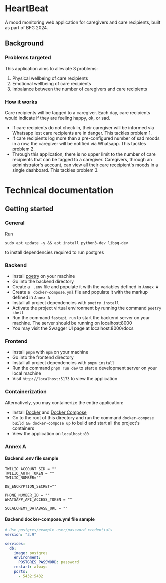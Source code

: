 <!-- <a href="https://www.build.gov.sg/bfg2024/heart-beat"><img src="https://isomer-user-content.by.gov.sg/43/e09ddd2c-f666-4887-9d98-5a62c52d80c0/BFG_Logo.png" title="Heart Beat" alt="https://isomer-user-content.by.gov.sg/43/e09ddd2c-f666-4887-9d98-5a62c52d80c0/BFG_Logo.png"></a> -->

# HeartBeat

A mood monitoring web application for caregivers and care recipients, built as part of BFG 2024.

## Background

### Problems targeted

This application aims to alleviate 3 problems:

1.  Physical wellbeing of care recipients
2.  Emotional wellbeing of care recipients
3.  Imbalance between the number of caregivers and care recipients

### How it works

Care recipients will be tagged to a caregiver. Each day, care recipients would indicate if they are feeling happy, ok, or sad.

- If care recipients do not check in, their caregiver will be informed via Whatsapp lest care recipients are in danger. This tackles problem 1.
- If care recipients log more than a pre-configured number of sad moods in a row, the caregiver will be notified via Whatsapp. This tackles problem 2.
- Through this application, there is no upper limit to the number of care recipients that can be tagged to a caregiver. Caregivers, through an administrator's account, can view all their care receipient's moods in a single dashboard. This tackles problem 3.

# Technical documentation

## Getting started

### General

Run

```
sudo apt update -y && apt install python3-dev libpq-dev
```

to install dependencies required to run postgres

### Backend

- Install [poetry](https://python-poetry.org/docs/1.3#installing-with-the-official-installer) on your machine
- Go into the backend directory
- Create a ` .env` file and populate it with the variables defined in `Annex A`
- Create a ` docker-compose.yml` file and populate it with the markup defined in `Annex A`
- Install all project dependencies with `poetry install`
- Activate the project virtual environment by running the command `poetry shell`
- Run the command `fastapi run` to start the backend server on your machine. The server should be running on localhost:8000
- You may visit the Swagger UI page at localhost:8000/docs

### Frontend

- Install `pnpm` with `npm` on your machine
- Go into the frontend directory
- Install all project dependencies with `pnpm install`
- Run the command `pnpm run dev` to start a development server on your local machine
- Visit `http://localhost:5173` to view the application

### Containerization

Alternatively, you may containerize the entire application:

- Install [Docker](https://www.docker.com/) and [Docker Compose](https://docs.docker.com/compose/install/)
- Go to the root of this directory and run the command `docker-compose build && docker-compose up` to build and start all the project's containers
- View the application on `localhost:80`

### Annex A

#### Backend .env file sample

```env
TWILIO_ACCOUNT_SID = ""
TWILIO_AUTH_TOKEN = ""
TWILIO_NUMBER=""

DB_ENCRYPTION_SECRET=""

PHONE_NUMBER_ID = ""
WHATSAPP_API_ACCESS_TOKEN = ""

SQLALCHEMY_DATABASE_URL = ""
```

#### Backend docker-compose.yml file sample

```yml
# Use postgres/example user/password credentials
version: "3.9"

services:
  db:
    image: postgres
    environment:
      POSTGRES_PASSWORD: password
    restart: always
    ports:
      - 5432:5432
```
